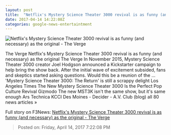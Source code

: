 ```yaml
---
layout: post
title:  "Netflix's Mystery Science Theater 3000 revival is as funny (and necessary) as the original - The Verge"
date: 2017-04-14 14:22:08Z
categories: google-news-entertaintment
---
```


![Netflix's Mystery Science Theater 3000 revival is as funny (and necessary) as the original - The Verge](https://cdn0.vox-cdn.com/thumbor/yJJpEQ_0ZMMMXeIfKdxXzeg8s0k=/0x0:4896x2754/1600x900/cdn0.vox-cdn.com/uploads/chorus_image/image/54257013/MST3K_D9_05627.0.jpeg)

The Verge Netflix's Mystery Science Theater 3000 revival is as funny (and necessary) as the original The Verge In November 2015, Mystery Science Theater 3000 creator Joel Hodgson announced a Kickstarter campaign to help bring the show back. After the initial wave of excitement subsided, fans and skeptics started asking questions. Would this be a reunion of the ... 'Mystery Science Theater 3000: The Return' is still a scrappy delight Los Angeles Times The New Mystery Science Theater 3000 Is the Perfect Pop Culture Revival Gizmodo The new MST3K isn't the same show, but it's same enough Ars Technica KCCI Des Moines - Decider - A.V. Club (blog) all 80 news articles »


Full story on F3News: [Netflix's Mystery Science Theater 3000 revival is as funny (and necessary) as the original - The Verge](http://www.f3nws.com/n/4Bp32G)

> Posted on: Friday, April 14, 2017 7:22:08 PM
